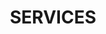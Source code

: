 ---
title : "SERVICES"
service_list:
# service item loop
- name : "Generalist"
  image : "images/icons/web-development.png"
  
# service item loop
- name : "Graphic Ninja"
  image : "images/icons/graphic-design.png"
  
# service item loop
- name : "Git Maestro"
  image : "images/icons/dbms.png"
  
# service item loop
- name : "Programmer"
  image : "images/icons/software-development.png"
  
# service item loop
- name : "Cloud Engieer"
  image : "images/icons/marketing.png"
  
# service item loop
- name : "Dev Ops"
  image : "images/icons/mobile-app.png"

# service item loop
- name : "Web Ops"
  image : "images/icons/mobile-app.png"


# custom style
custom_class: "" 
custom_attributes: "" 
custom_css: ""
---